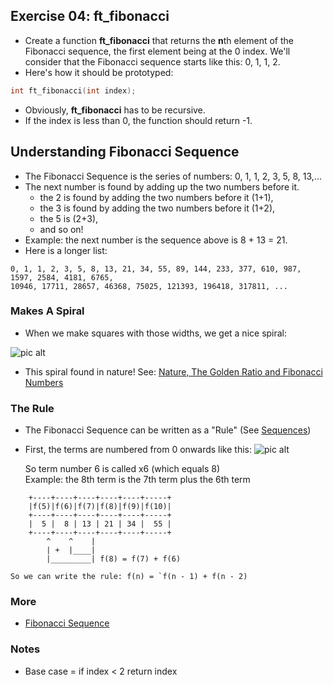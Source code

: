 ## Exercise 04: ft_fibonacci
- Create a function **ft_fibonacci** that returns the **n**th element of the Fibonacci sequence, the first element being at the 0 index. We'll consider that the Fibonacci sequence starts like this: 0, 1, 1, 2.
- Here's how it should be prototyped:
```C
int	ft_fibonacci(int index);
```
- Obviously, **ft_fibonacci** has to be recursive.
- If the index is less than 0, the function should return -1.

## Understanding Fibonacci Sequence
- The Fibonacci Sequence is the series of numbers: 0, 1, 1, 2, 3, 5, 8, 13,...
- The next number is found by adding up the two numbers before it.
	- the 2 is found by adding the two numbers before it (1+1),
	- the 3 is found by adding the two numbers before it (1+2),
	- the 5 is (2+3),
	- and so on!
- Example: the next number is the sequence above is 8 + 13 = 21.
- Here is a longer list:
```
0, 1, 1, 2, 3, 5, 8, 13, 21, 34, 55, 89, 144, 233, 377, 610, 987, 1597, 2584, 4181, 6765, 
10946, 17711, 28657, 46368, 75025, 121393, 196418, 317811, ...
```

### Makes A Spiral
- When we make squares with those widths, we get a nice spiral:

 ![pic alt](https://github.com/achrafelkhnissi/Computer-Science/blob/master/1337/imgs/fibonacci.jpg)

- This spiral found in nature! See: [Nature, The Golden Ratio and Fibonacci Numbers](https://www.mathsisfun.com/numbers/nature-golden-ratio-fibonacci.html)

### The Rule
- The Fibonacci Sequence can be written as a "Rule" (See [Sequences](https://www.mathsisfun.com/algebra/sequences-series.html))
- First, the terms are numbered from 0 onwards like this:
   ![pic alt](https://github.com/achrafelkhnissi/Computer-Science/blob/master/1337/imgs/fib_b%26w.png)

	So term number 6 is called x6 (which equals 8)\
	Example: the 8th term is the 7th term plus the 6th term

```
	+----+----+----+----+----+-----+
	|f(5)|f(6)|f(7)|f(8)|f(9)|f(10)|
	+----+----+----+----+----+-----+
	|  5 |  8 | 13 | 21 | 34 |  55 |
	+----+----+----+----+----+-----+
		^    ^	  |
		| +  |____|	
		|_________| f(8) = f(7) + f(6)

```

	So we can write the rule: f(n) = `f(n - 1) + f(n - 2)


### More
- [Fibonacci Sequence](https://www.mathsisfun.com/numbers/fibonacci-sequence.html)

### Notes
- Base case = if index < 2 return index

